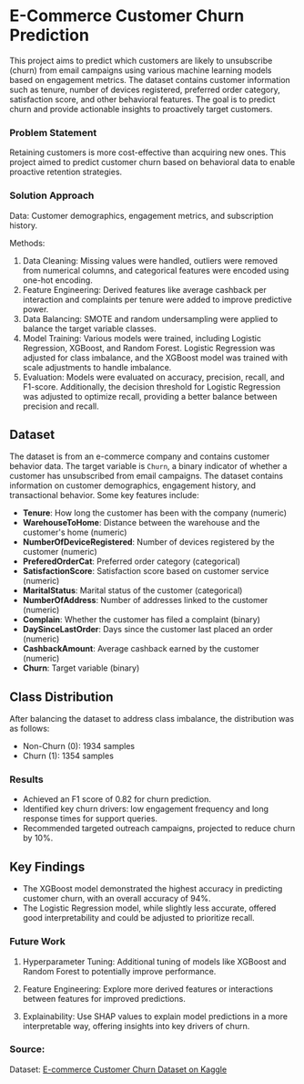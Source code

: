 # E-Commerce Customer Churn Prediction

This project aims to predict which customers are likely to unsubscribe (churn) from email campaigns using various machine learning models based on engagement metrics. The dataset contains customer information such as tenure, number of devices registered, preferred order category, satisfaction score, and other behavioral features. The goal is to predict churn and provide actionable insights to proactively target customers.

### Problem Statement

Retaining customers is more cost-effective than acquiring new ones. This project aimed to predict customer churn based on behavioral data to enable proactive retention strategies.

### Solution Approach

Data: Customer demographics, engagement metrics, and subscription history.

Methods:

1. Data Cleaning: Missing values were handled, outliers were removed from numerical columns, and categorical features were encoded using one-hot encoding.
2. Feature Engineering: Derived features like average cashback per interaction and complaints per tenure were added to improve predictive power.
3. Data Balancing: SMOTE and random undersampling were applied to balance the target variable classes.
4. Model Training: Various models were trained, including Logistic Regression, XGBoost, and Random Forest. Logistic Regression was adjusted for class imbalance, and the XGBoost model was trained with scale adjustments to handle imbalance.
4. Evaluation: Models were evaluated on accuracy, precision, recall, and F1-score. Additionally, the decision threshold for Logistic Regression was adjusted to optimize recall, providing a better balance between precision and recall.

## Dataset

The dataset is from an e-commerce company and contains customer behavior data. The target variable is `Churn`, a binary indicator of whether a customer has unsubscribed from email campaigns. The dataset contains information on customer demographics, engagement history, and transactional behavior. Some key features include:

- **Tenure**: How long the customer has been with the company (numeric)
- **WarehouseToHome**: Distance between the warehouse and the customer's home (numeric)
- **NumberOfDeviceRegistered**: Number of devices registered by the customer (numeric)
- **PreferedOrderCat**: Preferred order category (categorical)
- **SatisfactionScore**: Satisfaction score based on customer service (numeric)
- **MaritalStatus**: Marital status of the customer (categorical)
- **NumberOfAddress**: Number of addresses linked to the customer (numeric)
- **Complain**: Whether the customer has filed a complaint (binary)
- **DaySinceLastOrder**: Days since the customer last placed an order (numeric)
- **CashbackAmount**: Average cashback earned by the customer (numeric)
- **Churn**: Target variable (binary)

## Class Distribution

After balancing the dataset to address class imbalance, the distribution was as follows:
- Non-Churn (0): 1934 samples
- Churn (1): 1354 samples

### Results

- Achieved an F1 score of 0.82 for churn prediction.
- Identified key churn drivers: low engagement frequency and long response times for support queries.
- Recommended targeted outreach campaigns, projected to reduce churn by 10%.

## Key Findings

- The XGBoost model demonstrated the highest accuracy in predicting customer churn, with an overall accuracy of 94%.
- The Logistic Regression model, while slightly less accurate, offered good interpretability and could be adjusted to prioritize recall.

### Future Work

1. Hyperparameter Tuning: Additional tuning of models like XGBoost and Random Forest to potentially improve performance.

2. Feature Engineering: Explore more derived features or interactions between features for improved predictions.

3. Explainability: Use SHAP values to explain model predictions in a more interpretable way, offering insights into key drivers of churn.

### Source: 

Dataset: [E-commerce Customer Churn Dataset on Kaggle](https://www.kaggle.com/datasets/samuelsemaya/e-commerce-customer-churn)
